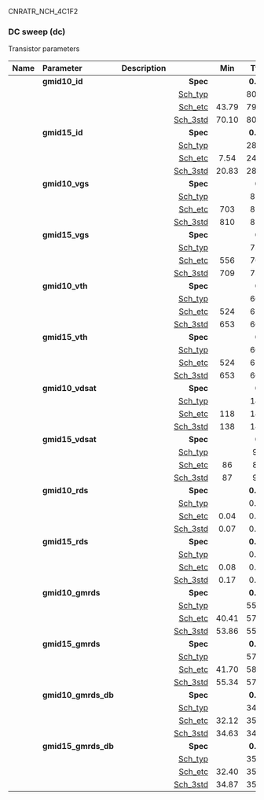 CNRATR_NCH_4C1F2

### DC sweep (dc)

Transistor parameters



|**Name**|**Parameter**|**Description**| |**Min**|**Typ**|**Max**| Unit|
|:---|:---|:---|---:|:---:|:---:|:---:| ---:|
||**gmid10\_id** || **Spec**  |  | **0.00** |  | **uA** |
| | | |<a href='results/dc_Sch_typical.html'>Sch_typ</a>| | 80.77 |  | |
| | | |<a href='results/dc_Sch_etc.html'>Sch_etc</a>|43.79 | 79.17 | 118.85 | |
| | | |<a href='results/dc_Sch_mc.html'>Sch_3std</a>|70.10 | 80.76 | 91.41 | |
||**gmid15\_id** || **Spec**  |  | **0.00** |  | **uA** |
| | | |<a href='results/dc_Sch_typical.html'>Sch_typ</a>| | 28.17 |  | |
| | | |<a href='results/dc_Sch_etc.html'>Sch_etc</a>|7.54 | 24.14 | 52.30 | |
| | | |<a href='results/dc_Sch_mc.html'>Sch_3std</a>|20.83 | 28.00 | 35.16 | |
||**gmid10\_vgs** || **Spec**  |  | **0** |  | **mV** |
| | | |<a href='results/dc_Sch_typical.html'>Sch_typ</a>| | 828 |  | |
| | | |<a href='results/dc_Sch_etc.html'>Sch_etc</a>|703 | 814 | 942 | |
| | | |<a href='results/dc_Sch_mc.html'>Sch_3std</a>|810 | 829 | 847 | |
||**gmid15\_vgs** || **Spec**  |  | **0** |  | **mV** |
| | | |<a href='results/dc_Sch_typical.html'>Sch_typ</a>| | 732 |  | |
| | | |<a href='results/dc_Sch_etc.html'>Sch_etc</a>|556 | 700 | 853 | |
| | | |<a href='results/dc_Sch_mc.html'>Sch_3std</a>|709 | 732 | 755 | |
||**gmid10\_vth** || **Spec**  |  | **0** |  | **mV** |
| | | |<a href='results/dc_Sch_typical.html'>Sch_typ</a>| | 666 |  | |
| | | |<a href='results/dc_Sch_etc.html'>Sch_etc</a>|524 | 651 | 777 | |
| | | |<a href='results/dc_Sch_mc.html'>Sch_3std</a>|653 | 667 | 681 | |
||**gmid15\_vth** || **Spec**  |  | **0** |  | **mV** |
| | | |<a href='results/dc_Sch_typical.html'>Sch_typ</a>| | 666 |  | |
| | | |<a href='results/dc_Sch_etc.html'>Sch_etc</a>|524 | 651 | 777 | |
| | | |<a href='results/dc_Sch_mc.html'>Sch_3std</a>|653 | 667 | 681 | |
||**gmid10\_vdsat** || **Spec**  |  | **0** |  | **mV** |
| | | |<a href='results/dc_Sch_typical.html'>Sch_typ</a>| | 144 |  | |
| | | |<a href='results/dc_Sch_etc.html'>Sch_etc</a>|118 | 147 | 168 | |
| | | |<a href='results/dc_Sch_mc.html'>Sch_3std</a>|138 | 144 | 150 | |
||**gmid15\_vdsat** || **Spec**  |  | **0** |  | **mV** |
| | | |<a href='results/dc_Sch_typical.html'>Sch_typ</a>| | 95 |  | |
| | | |<a href='results/dc_Sch_etc.html'>Sch_etc</a>|86 | 88 | 94 | |
| | | |<a href='results/dc_Sch_mc.html'>Sch_3std</a>|87 | 95 | 103 | |
||**gmid10\_rds** || **Spec**  |  | **0.00** |  | **MOhm** |
| | | |<a href='results/dc_Sch_typical.html'>Sch_typ</a>| | 0.08 |  | |
| | | |<a href='results/dc_Sch_etc.html'>Sch_etc</a>|0.04 | 0.08 | 0.20 | |
| | | |<a href='results/dc_Sch_mc.html'>Sch_3std</a>|0.07 | 0.08 | 0.08 | |
||**gmid15\_rds** || **Spec**  |  | **0.00** |  | **MOhm** |
| | | |<a href='results/dc_Sch_typical.html'>Sch_typ</a>| | 0.19 |  | |
| | | |<a href='results/dc_Sch_etc.html'>Sch_etc</a>|0.08 | 0.28 | 1.10 | |
| | | |<a href='results/dc_Sch_mc.html'>Sch_3std</a>|0.17 | 0.19 | 0.21 | |
||**gmid10\_gmrds** || **Spec**  |  | **0.00** |  | **V** |
| | | |<a href='results/dc_Sch_typical.html'>Sch_typ</a>| | 55.78 |  | |
| | | |<a href='results/dc_Sch_etc.html'>Sch_etc</a>|40.41 | 57.56 | 82.77 | |
| | | |<a href='results/dc_Sch_mc.html'>Sch_3std</a>|53.86 | 55.74 | 57.62 | |
||**gmid15\_gmrds** || **Spec**  |  | **0.00** |  | **V** |
| | | |<a href='results/dc_Sch_typical.html'>Sch_typ</a>| | 57.98 |  | |
| | | |<a href='results/dc_Sch_etc.html'>Sch_etc</a>|41.70 | 58.06 | 80.85 | |
| | | |<a href='results/dc_Sch_mc.html'>Sch_3std</a>|55.34 | 57.93 | 60.52 | |
||**gmid10\_gmrds\_db** || **Spec**  |  | **0.00** |  | **dB** |
| | | |<a href='results/dc_Sch_typical.html'>Sch_typ</a>| | 34.92 |  | |
| | | |<a href='results/dc_Sch_etc.html'>Sch_etc</a>|32.12 | 35.04 | 38.35 | |
| | | |<a href='results/dc_Sch_mc.html'>Sch_3std</a>|34.63 | 34.92 | 35.20 | |
||**gmid15\_gmrds\_db** || **Spec**  |  | **0.00** |  | **dB** |
| | | |<a href='results/dc_Sch_typical.html'>Sch_typ</a>| | 35.27 |  | |
| | | |<a href='results/dc_Sch_etc.html'>Sch_etc</a>|32.40 | 35.05 | 38.14 | |
| | | |<a href='results/dc_Sch_mc.html'>Sch_3std</a>|34.87 | 35.26 | 35.65 | |

